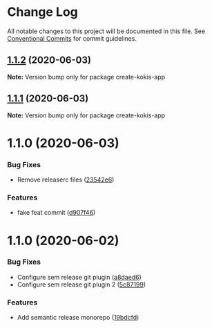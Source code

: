 # Change Log

All notable changes to this project will be documented in this file.
See [Conventional Commits](https://conventionalcommits.org) for commit guidelines.

## [1.1.2](https://github.com/pupudu/kokis/compare/create-kokis-app@1.1.1...create-kokis-app@1.1.2) (2020-06-03)

**Note:** Version bump only for package create-kokis-app





## [1.1.1](https://github.com/pupudu/kokis/compare/create-kokis-app@1.1.0...create-kokis-app@1.1.1) (2020-06-03)

**Note:** Version bump only for package create-kokis-app





# 1.1.0 (2020-06-03)


### Bug Fixes

* Remove releaserc files ([23542e6](https://github.com/pupudu/kokis/commit/23542e6c0a7d7ea2fe143c996d2194a7df88047f))


### Features

* fake feat commit ([d907f46](https://github.com/pupudu/kokis/commit/d907f46c6bd8492dbeaad2d218bb4557db78d048))



# 1.1.0 (2020-06-02)


### Bug Fixes

* Configure sem release git plugin ([a8daed6](https://github.com/pupudu/kokis/commit/a8daed62290b347307c5f11f5cd219b01c98e33e))
* Configure sem release git plugin 2 ([5c87199](https://github.com/pupudu/kokis/commit/5c87199d2392070302633396c9170b260fa49722))


### Features

* Add semantic release monorepo ([19bdcfd](https://github.com/pupudu/kokis/commit/19bdcfd033ce5e49cc4ec37c13d5f249e9b6d909))
